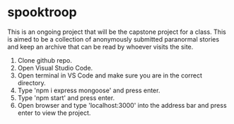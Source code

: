 # spooktroop
This is an ongoing project that will be the capstone project for a class. This is aimed to be a 
collection of anonymously submitted paranormal stories and keep an archive that can be read by
whoever visits the site.

1. Clone github repo.
2. Open Visual Studio Code.
3. Open terminal in VS Code and make sure you are in the correct directory.
4. Type 'npm i express mongoose' and press enter.
5. Type 'npm start' and press enter.
6. Open browser and type 'localhost:3000' into the address bar and press enter to view the project.
